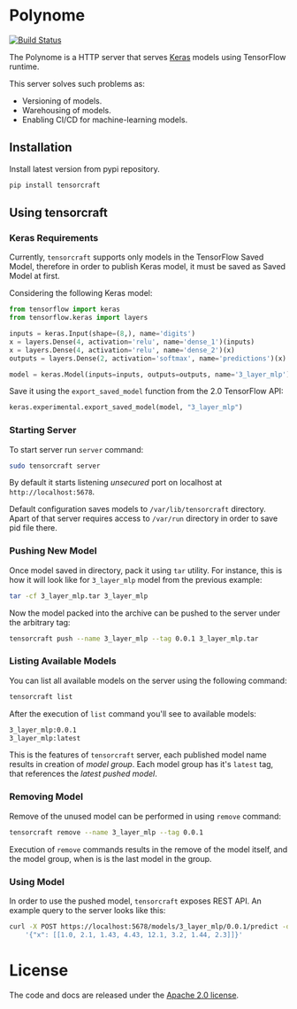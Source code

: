 # Polynome

[![Build Status][BuildStatus]](https://travis-ci.org/netrack/tensorcraft)

The Polynome is a HTTP server that serves [Keras](https://github.com/keras-team/keras)
models using TensorFlow runtime.

This server solves such problems as:

* Versioning of models.
* Warehousing of models.
* Enabling CI/CD for machine-learning models.

## Installation

Install latest version from pypi repository.
```bash
pip install tensorcraft
```

## Using tensorcraft

### Keras Requirements

Currently, `tensorcraft` supports only models in the TensorFlow Saved Model, therefore
in order to publish Keras model, it must be saved as Saved Model at first.

Considering the following Keras model:
```py
from tensorflow import keras
from tensorflow.keras import layers

inputs = keras.Input(shape=(8,), name='digits')
x = layers.Dense(4, activation='relu', name='dense_1')(inputs)
x = layers.Dense(4, activation='relu', name='dense_2')(x)
outputs = layers.Dense(2, activation='softmax', name='predictions')(x)

model = keras.Model(inputs=inputs, outputs=outputs, name='3_layer_mlp')
```

Save it using the `export_saved_model` function from the 2.0 TensorFlow API:
```py
keras.experimental.export_saved_model(model, "3_layer_mlp")
```

### Starting Server

To start server run `server` command:
```sh
sudo tensorcraft server
```

By default it starts listening _unsecured_ port on localhost at `http://localhost:5678`.

Default configuration saves models to `/var/lib/tensorcraft` directory. Apart of
that server requires access to `/var/run` directory in order to save pid file
there.

### Pushing New Model

Once model saved in directory, pack it using `tar` utility. For instance, this
is how it will look like for `3_layer_mlp` model from the previous example:
```sh
tar -cf 3_layer_mlp.tar 3_layer_mlp
```

Now the model packed into the archive can be pushed to the server under the
arbitrary tag:
```sh
tensorcraft push --name 3_layer_mlp --tag 0.0.1 3_layer_mlp.tar
```

### Listing Available Models

You can list all available models on the server using the following command:
```sh
tensorcraft list
```

After the execution of `list` command you'll see to available models:
```sh
3_layer_mlp:0.0.1
3_layer_mlp:latest
```

This is the features of `tensorcraft` server, each published model name results in
creation of _model group_. Each model group has it's `latest` tag, that references
the _latest pushed model_.

### Removing Model

Remove of the unused model can be performed in using `remove` command:
```sh
tensorcraft remove --name 3_layer_mlp --tag 0.0.1
```

Execution of `remove` commands results in the remove of the model itself, and
the model group, when is is the last model in the group.

### Using Model

In order to use the pushed model, `tensorcraft` exposes REST API. An example query
to the server looks like this:
```sh
curl -X POST https://localhost:5678/models/3_layer_mlp/0.0.1/predict -d \
    '{"x": [[1.0, 2.1, 1.43, 4.43, 12.1, 3.2, 1.44, 2.3]]}'
```

# License

The code and docs are released under the [Apache 2.0 license](LICENSE).

[BuildStatus]:   https://travis-ci.org/netrack/tensorcraft.svg?branch=master
